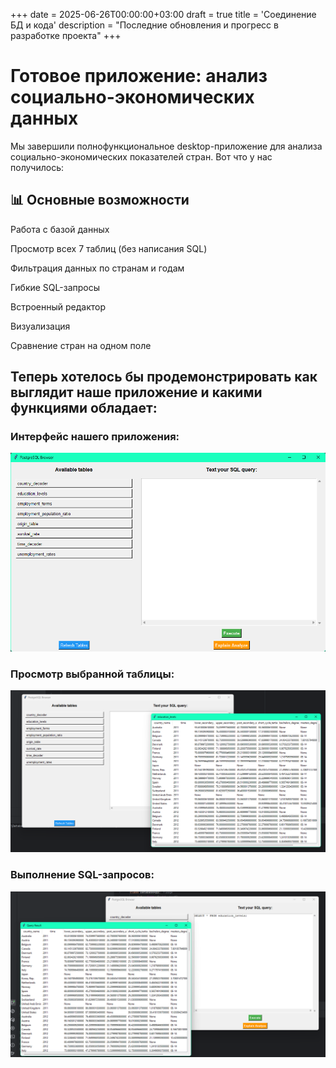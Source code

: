 +++
date = 2025-06-26T00:00:00+03:00
draft = true
title = 'Соединение БД и кода'
description = "Последние обновления и прогресс в разработке проекта"
+++

# Готовое приложение: анализ социально-экономических данных
Мы завершили полнофункциональное desktop-приложение для анализа социально-экономических показателей стран. Вот что у нас получилось:

## 📊 Основные возможности
Работа с базой данных

Просмотр всех 7 таблиц (без написания SQL)

Фильтрация данных по странам и годам

Гибкие SQL-запросы

Встроенный редактор

Визуализация

Сравнение стран на одном поле

## Теперь хотелось бы продемонстрировать как выглядит наше приложение и какими функциями обладает:

### Интерфейс нашего приложения:
![app](../../assets/static/images/app.png)

### Просмотр выбранной таблицы:
![table_window](../../assets/static/images/table_window.png)

### Выполнение SQL-запросов:
![sql_query](../../assets/static/images/example_SQL_query.png)